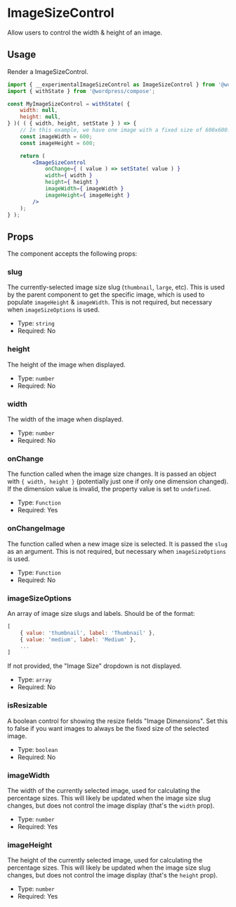 # ImageSizeControl

Allow users to control the width & height of an image.

## Usage

Render a ImageSizeControl.

```jsx
import { __experimentalImageSizeControl as ImageSizeControl } from '@wordpress/block-editor';
import { withState } from '@wordpress/compose';

const MyImageSizeControl = withState( {
	width: null,
	height: null,
} )( ( { width, height, setState } ) => {
	// In this example, we have one image with a fixed size of 600x600.
	const imageWidth = 600;
	const imageHeight = 600;

	return (
		<ImageSizeControl
			onChange={ ( value ) => setState( value ) }
			width={ width }
			height={ height }
			imageWidth={ imageWidth }
			imageHeight={ imageHeight }
		/>
	);
} );
```

## Props

The component accepts the following props:

### slug

The currently-selected image size slug (`thumbnail`, `large`, etc). This is used by the parent component to get the specific image, which is used to populate `imageHeight` & `imageWidth`. This is not required, but necessary when `imageSizeOptions` is used.

-   Type: `string`
-   Required: No

### height

The height of the image when displayed.

-   Type: `number`
-   Required: No

### width

The width of the image when displayed.

-   Type: `number`
-   Required: No

### onChange

The function called when the image size changes. It is passed an object with `{ width, height }` (potentially just one if only one dimension changed). If the dimension value is invalid, the property value is set to `undefined`.

-   Type: `Function`
-   Required: Yes

### onChangeImage

The function called when a new image size is selected. It is passed the `slug` as an argument. This is not required, but necessary when `imageSizeOptions` is used.

-   Type: `Function`
-   Required: No

### imageSizeOptions

An array of image size slugs and labels. Should be of the format:

```js
[
	{ value: 'thumbnail', label: 'Thumbnail' },
	{ value: 'medium', label: 'Medium' },
	...
]
```

If not provided, the "Image Size" dropdown is not displayed.

-   Type: `array`
-   Required: No

### isResizable

A boolean control for showing the resize fields "Image Dimensions". Set this to false if you want images to always be the fixed size of the selected image.

-   Type: `boolean`
-   Required: No

### imageWidth

The width of the currently selected image, used for calculating the percentage sizes. This will likely be updated when the image size slug changes, but does not control the image display (that's the `width` prop).

-   Type: `number`
-   Required: Yes

### imageHeight

The height of the currently selected image, used for calculating the percentage sizes. This will likely be updated when the image size slug changes, but does not control the image display (that's the `height` prop).

-   Type: `number`
-   Required: Yes
